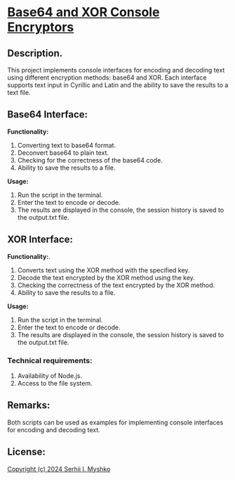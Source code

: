 # [Base64 and XOR Console Encryptors](https://github.com/sergeiown/Encryption_Variations/tree/main)

## Description.
This project implements console interfaces for encoding and decoding text using different encryption methods: base64 and XOR. Each interface supports text input in Cyrillic and Latin and the ability to save the results to a text file.

## Base64 Interface:

**Functionality:**
1. Converting text to base64 format.
2. Deconvert base64 to plain text.
3. Checking for the correctness of the base64 code.
4. Ability to save the results to a file.

**Usage:**
1. Run the script in the terminal.
2. Enter the text to encode or decode.
3. The results are displayed in the console, the session history is saved to the output.txt file.

## XOR Interface:

**Functionality:**.
1. Converts text using the XOR method with the specified key.
2. Decode the text encrypted by the XOR method using the key.
3. Checking the correctness of the text encrypted by the XOR method.
4. Ability to save the results to a file.

**Usage:**
1. Run the script in the terminal.
2. Enter the text to encode or decode.
3. The results are displayed in the console, the session history is saved to the output.txt file.

### Technical requirements:
1. Availability of Node.js.
2. Access to the file system.

## Remarks:
Both scripts can be used as examples for implementing console interfaces for encoding and decoding text.

## License:
[Copyright (c) 2024 Serhii I. Myshko](https://github.com/sergeiown/Encryption_Variations/blob/main/LICENSE)


